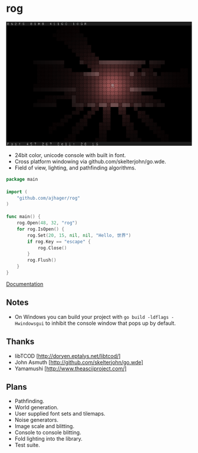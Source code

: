rog
===
![Rog Screenshot](http://github.com/ajhager/rog/raw/master/data/screenshot.png)

* 24bit color, unicode console with built in font.
* Cross platform windowing via github.com/skelterjohn/go.wde.
* Field of view, lighting, and pathfinding algorithms.

```go
package main

import (
    "github.com/ajhager/rog"
)

func main() {
    rog.Open(48, 32, "rog")
    for rog.IsOpen() {
        rog.Set(20, 15, nil, nil, "Hello, 世界")
        if rog.Key == "escape" {
            rog.Close()
        }
        rog.Flush()
    }
}
```

[Documentation](http://hagerbot.com/docs)

Notes
-----
* On Windows you can build your project with `go build -ldflags -Hwindowsgui` to inhibit the console window that pops up by default.

Thanks
------
* libTCOD [http://doryen.eptalys.net/libtcod/]
* John Asmuth [http://github.com/skelterjohn/go.wde]
* Yamamushi [http://www.theasciiproject.com/]

Plans
-----
* Pathfinding.
* World generation.
* User supplied font sets and tilemaps.
* Noise generators.
* Image scale and blitting.
* Console to console blitting.
* Fold lighting into the library.
* Test suite.
